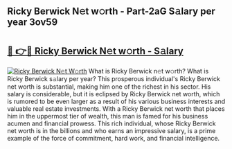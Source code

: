 ## Ricky Berwick N𝚎t w𝚘rth - Part-2aG S𝚊lary per year 3ov59

# <h2><a href="http://gc01jr2.nevu.top/?p=Ricky+Berwick">🔗 👉🔴 Ricky Berwick N𝚎t w𝚘rth - S𝚊lary</a></h2>

[![Ricky Berwick N𝚎t W𝚘rth](https://i.imgur.com/Oavwk0R.jpeg)](http://gc01jr2.nevu.top/?p=Ricky+Berwick)
What is Ricky Berwick n𝚎t w𝚘rth? What is Ricky Berwick s𝚊lary per year?
This prosperous individual's Ricky Berwick net worth is substantial, making him one of the richest in his sector. His salary is considerable, but it is eclipsed by Ricky Berwick net worth, which is rumored to be even larger as a result of his various business interests and valuable real estate investments. With a Ricky Berwick net worth that places him in the uppermost tier of wealth, this man is famed for his business acumen and financial prowess. This rich individual, whose Ricky Berwick net worth is in the billions and who earns an impressive salary, is a prime example of the force of commitment, hard work, and financial intelligence.
